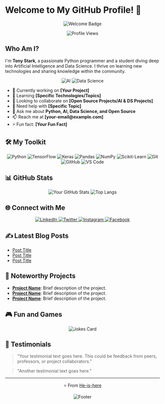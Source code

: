 # Welcome to My GitHub Profile! 👋

<p align="center">
  <img src="https://img.shields.io/badge/Welcome_to-My_Profile-blue?style=flat&logo=github" alt="Welcome Badge">
</p>

<p align="center">
  <img src="https://komarev.com/ghpvc/?username=he-is-here&color=blue&style=flat-square" alt="Profile Views">
</p>

## Who Am I?

I'm **Tony Stark**, a passionate Python programmer and a student diving deep into Artificial Intelligence and Data Science. I thrive on learning new technologies and sharing knowledge within the community.

<p align="center">
  <img src="https://img.shields.io/badge/Artificial%20Intelligence-Important-blue?style=flat&logo=ai" alt="AI">
  <img src="https://img.shields.io/badge/Data%20Science-Interesting-green?style=flat&logo=ds" alt="Data Science">
</p>

<ul>
  <li>🔭 Currently working on <strong>[Your Project]</strong></li>
  <li>🌱 Learning <strong>[Specific Technologies/Topics]</strong></li>
  <li>👯 Looking to collaborate on <strong>[Open Source Projects/AI & DS Projects]</strong></li>
  <li>🤔 Need help with <strong>[Specific Topic]</strong></li>
  <li>💬 Ask me about <strong>Python, AI, Data Science, and Open Source</strong></li>
  <li>📫 Reach me at <strong>[your-email@example.com]</strong></li>
  <li>⚡ Fun fact: <strong>[Your Fun Fact]</strong></li>
</ul>

## 🛠️ My Toolkit

<p align="center">
  <img src="https://img.shields.io/badge/Python-3776AB?style=for-the-badge&logo=python&logoColor=white" alt="Python">
  <img src="https://img.shields.io/badge/TensorFlow-FF6F00?style=for-the-badge&logo=tensorflow&logoColor=white" alt="TensorFlow">
  <img src="https://img.shields.io/badge/Keras-D00000?style=for-the-badge&logo=keras&logoColor=white" alt="Keras">
  <img src="https://img.shields.io/badge/Pandas-150458?style=for-the-badge&logo=pandas&logoColor=white" alt="Pandas">
  <img src="https://img.shields.io/badge/NumPy-013243?style=for-the-badge&logo=numpy&logoColor=white" alt="NumPy">
  <img src="https://img.shields.io/badge/Scikit--Learn-F7931E?style=for-the-badge&logo=scikit-learn&logoColor=white" alt="Scikit-Learn">
  <img src="https://img.shields.io/badge/Git-F05032?style=for-the-badge&logo=git&logoColor=white" alt="Git">
  <img src="https://img.shields.io/badge/GitHub-181717?style=for-the-badge&logo=github&logoColor=white" alt="GitHub">
  <img src="https://img.shields.io/badge/VS%20Code-007ACC?style=for-the-badge&logo=visual-studio-code&logoColor=white" alt="VS Code">
</p>

## 📊 GitHub Stats

<p align="center">
  <img src="https://github-readme-stats.vercel.app/api?username=he-is-here&show_icons=true&theme=tokyonight" alt="Your GitHub Stats">
  <img src="https://github-readme-stats.vercel.app/api/top-langs/?username=he-is-here&layout=compact&theme=tokyonight" alt="Top Langs">
</p>

## 🌐 Connect with Me

<p align="center">
  <a href="https://linkedin.com/in/your-linkedin">
    <img src="https://img.shields.io/badge/LinkedIn-0077B5?style=flat&logo=linkedin&logoColor=white" alt="LinkedIn">
  </a>
  <a href="https://twitter.com/your-twitter-handle">
    <img src="https://img.shields.io/badge/Twitter-1DA1F2?style=flat&logo=twitter&logoColor=white" alt="Twitter">
  </a>
  <a href="https://instagram.com/your-instagram-handle">
    <img src="https://img.shields.io/badge/Instagram-E4405F?style=flat&logo=instagram&logoColor=white" alt="Instagram">
  </a>
  <a href="https://facebook.com/your-facebook-handle">
    <img src="https://img.shields.io/badge/Facebook-1877F2?style=flat&logo=facebook&logoColor=white" alt="Facebook">
  </a>
</p>

## ✍️ Latest Blog Posts

<!-- BLOG-POST-LIST:START -->
<ul>
  <li><a href="https://yourblog.com/post-link">Post Title</a></li>
  <li><a href="https://yourblog.com/post-link">Post Title</a></li>
  <li><a href="https://yourblog.com/post-link">Post Title</a></li>
</ul>
<!-- BLOG-POST-LIST:END -->

## 📂 Noteworthy Projects

<ul>
  <li><a href="https://github.com/your-username/project-repo"><strong>Project Name</strong></a>: Brief description of the project.</li>
  <li><a href="https://github.com/your-username/project-repo"><strong>Project Name</strong></a>: Brief description of the project.</li>
  <li><a href="https://github.com/your-username/project-repo"><strong>Project Name</strong></a>: Brief description of the project.</li>
</ul>

## 🎮 Fun and Games

<p align="center">
  <img src="https://readme-jokes.vercel.app/api?theme=default" alt="Jokes Card">
</p>

## 🌟 Testimonials

<blockquote>
  "Your testimonial text goes here. This could be feedback from peers, professors, or project collaborators."
</blockquote>

<blockquote>
  "Another testimonial text goes here."
</blockquote>

<hr>

<p align="center">
  ⭐️ From <a href="https://github.com/he-is-here">He-is-here</a>
</p>

<p align="center">
  <img src="https://img.shields.io/badge/Thank_You_for-Visiting-blue?style=flat&logo=smile" alt="Footer">
</p>
